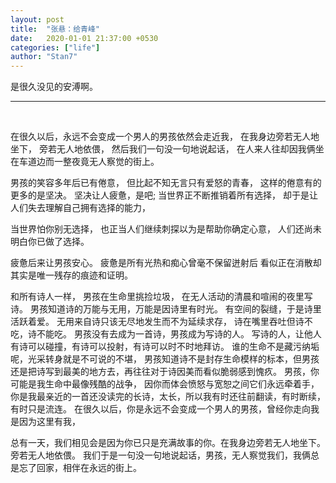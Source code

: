 ```yaml
---
layout: post
title:  "张悬：给青峰"
date:   2020-01-01 21:37:00 +0530
categories: ["life"]
author: "Stan7"
---
```


是很久没见的安溥啊。

---

<br/>


在很久以后，永远不会变成一个男人的男孩依然会走近我，
在我身边旁若无人地坐下，
旁若无人地依偎，
然后我们一句没一句地说起话，
在人来人往却因我俩坐在车道边而一整夜竟无人察觉的街上。

男孩的笑容多年后已有倦意，
但比起不知无言只有爱怒的青春，
这样的倦意有的更多的是坚决。
坚决让人疲惫，是吧;
当世界正不断推销着所有选择，
却于是让人们失去理解自己拥有选择的能力，

当世界怕你别无选择，
也正当人们继续刺探以为是帮助你确定心意，
人们还尚未明白你已做了选择。

疲惫后来让男孩安心。
疲惫是所有光热和痴心曾毫不保留迸射后
看似正在消散却其实是唯一残存的痕迹和证明。

和所有诗人一样，
男孩在生命里挑捡垃圾，
在无人活动的清晨和喧闹的夜里写诗。
男孩知道诗的万能与无用，万能是因诗里有时光。
有空间的裂缝，于是诗里活跃着爱。
无用来自诗只该无尽地发生而不为延续求存，
诗在嘴里吞吐但诗不吃，诗不能吃。
男孩没有去成为一首诗，男孩成为写诗的人。
写诗的人，让他人有诗可以碰撞，有诗可以投射，有诗可以时不时地拜访。
谁的生命不是藏污纳垢呢，光采转身就是不可说的不堪，
男孩知道诗不是封存生命模样的标本，但男孩还是把诗写到最美的地方去，再往往对于诗因美而看似脆弱感到愧疚。
男孩，你可能是我生命中最像残酷的战争，
因你而体会愤怒与宽恕之间它们永远牵着手，
你是我最亲近的一首还没读完的长诗，太长，所以我有时还往前翻读，有时断续，有时只是流连。
在很久以后，你是永远不会变成一个男人的男孩，曾经你走向我是因为这里有我，

总有一天，我们相见会是因为你已只是充满故事的你。在我身边旁若无人地坐下。旁若无人地依偎。
我们于是一句没一句地说起话，男孩，无人察觉我们，我俩总是忘了回家，相伴在永远的街上。